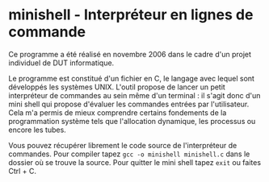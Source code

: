 # minishell - Interpréteur en lignes de commande

Ce programme a été réalisé en novembre 2006 dans le cadre d'un projet individuel de DUT informatique.

Le programme est constitué d'un fichier en C, le langage avec lequel sont développés les systèmes UNIX. L'outil propose de lancer un petit interpréteur de commandes au sein même d'un terminal : il s'agit donc d'un mini shell qui propose d'évaluer les commandes entrées par l'utilisateur. Cela m'a permis de mieux comprendre certains fondements de la programmation système tels que l'allocation dynamique, les processus ou encore les tubes.

Vous pouvez récupérer librement le code source de l'interpréteur de commandes.
Pour compiler tapez `gcc -o minishell minishell.c` dans le dossier où se trouve la source. Pour quitter le mini shell tapez `exit` ou faites Ctrl + C.
